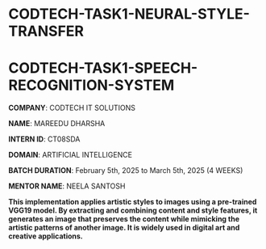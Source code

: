 # CODTECH-TASK1-NEURAL-STYLE-TRANSFER

# CODTECH-TASK1-SPEECH-RECOGNITION-SYSTEM

**COMPANY**: CODTECH IT SOLUTIONS

**NAME**: MAREEDU DHARSHA

**INTERN ID**: CT08SDA

**DOMAIN**: ARTIFICIAL INTELLIGENCE

**BATCH DURATION**: February 5th, 2025 to March 5th, 2025 (4 WEEKS)

**MENTOR NAME**: NEELA SANTOSH

**This implementation applies artistic styles to images using a pre-trained VGG19 model. By extracting and combining content and style features, it generates an image that preserves the content while mimicking the artistic patterns of another image. It is widely used in digital art and creative applications.**

